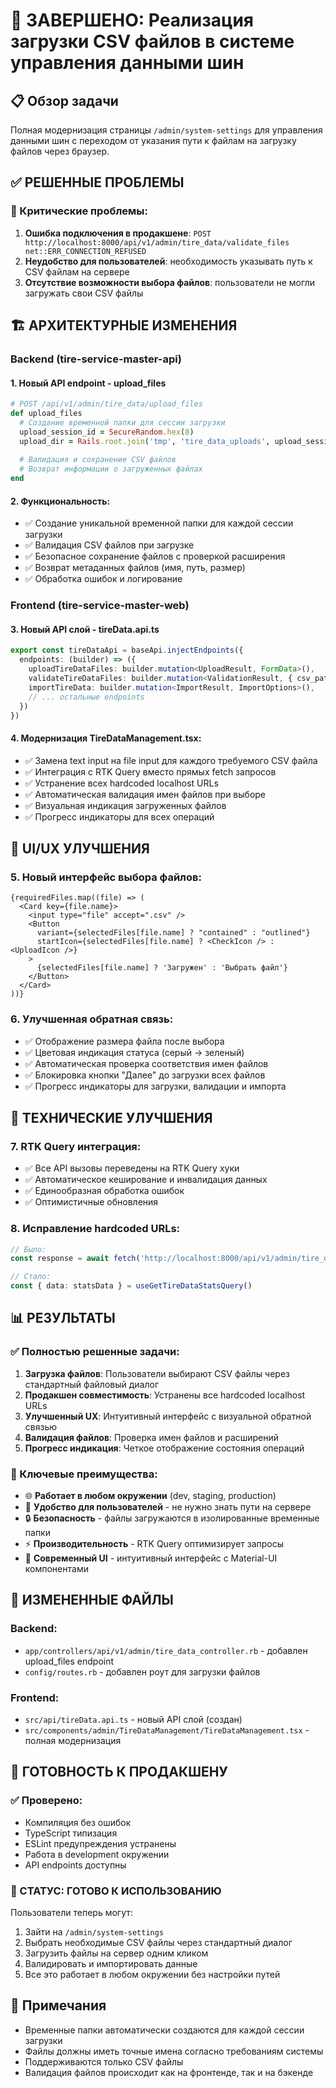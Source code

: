 # 🎯 ЗАВЕРШЕНО: Реализация загрузки CSV файлов в системе управления данными шин

## 📋 Обзор задачи
Полная модернизация страницы `/admin/system-settings` для управления данными шин с переходом от указания пути к файлам на загрузку файлов через браузер.

## ✅ РЕШЕННЫЕ ПРОБЛЕМЫ

### 🚨 Критические проблемы:
1. **Ошибка подключения в продакшене**: `POST http://localhost:8000/api/v1/admin/tire_data/validate_files net::ERR_CONNECTION_REFUSED`
2. **Неудобство для пользователей**: необходимость указывать путь к CSV файлам на сервере
3. **Отсутствие возможности выбора файлов**: пользователи не могли загружать свои CSV файлы

## 🏗️ АРХИТЕКТУРНЫЕ ИЗМЕНЕНИЯ

### Backend (tire-service-master-api)

#### 1. **Новый API endpoint - upload_files**
```ruby
# POST /api/v1/admin/tire_data/upload_files
def upload_files
  # Создание временной папки для сессии загрузки
  upload_session_id = SecureRandom.hex(8)
  upload_dir = Rails.root.join('tmp', 'tire_data_uploads', upload_session_id)
  
  # Валидация и сохранение CSV файлов
  # Возврат информации о загруженных файлах
end
```

#### 2. **Функциональность**:
- ✅ Создание уникальной временной папки для каждой сессии загрузки
- ✅ Валидация CSV файлов при загрузке
- ✅ Безопасное сохранение файлов с проверкой расширения
- ✅ Возврат метаданных файлов (имя, путь, размер)
- ✅ Обработка ошибок и логирование

### Frontend (tire-service-master-web)

#### 3. **Новый API слой - tireData.api.ts**
```typescript
export const tireDataApi = baseApi.injectEndpoints({
  endpoints: (builder) => ({
    uploadTireDataFiles: builder.mutation<UploadResult, FormData>(),
    validateTireDataFiles: builder.mutation<ValidationResult, { csv_path: string }>(),
    importTireData: builder.mutation<ImportResult, ImportOptions>(),
    // ... остальные endpoints
  })
})
```

#### 4. **Модернизация TireDataManagement.tsx**:
- ✅ Замена text input на file input для каждого требуемого CSV файла
- ✅ Интеграция с RTK Query вместо прямых fetch запросов
- ✅ Устранение всех hardcoded localhost URLs
- ✅ Автоматическая валидация имен файлов при выборе
- ✅ Визуальная индикация загруженных файлов
- ✅ Прогресс индикаторы для всех операций

## 🎨 UI/UX УЛУЧШЕНИЯ

### 5. **Новый интерфейс выбора файлов**:
```tsx
{requiredFiles.map((file) => (
  <Card key={file.name}>
    <input type="file" accept=".csv" />
    <Button
      variant={selectedFiles[file.name] ? "contained" : "outlined"}
      startIcon={selectedFiles[file.name] ? <CheckIcon /> : <UploadIcon />}
    >
      {selectedFiles[file.name] ? 'Загружен' : 'Выбрать файл'}
    </Button>
  </Card>
))}
```

### 6. **Улучшенная обратная связь**:
- ✅ Отображение размера файла после выбора
- ✅ Цветовая индикация статуса (серый → зеленый)
- ✅ Автоматическая проверка соответствия имен файлов
- ✅ Блокировка кнопки "Далее" до загрузки всех файлов
- ✅ Прогресс индикаторы для загрузки, валидации и импорта

## 🔧 ТЕХНИЧЕСКИЕ УЛУЧШЕНИЯ

### 7. **RTK Query интеграция**:
- ✅ Все API вызовы переведены на RTK Query хуки
- ✅ Автоматическое кеширование и инвалидация данных
- ✅ Единообразная обработка ошибок
- ✅ Оптимистичные обновления

### 8. **Исправление hardcoded URLs**:
```typescript
// Было:
const response = await fetch('http://localhost:8000/api/v1/admin/tire_data/status')

// Стало:
const { data: statsData } = useGetTireDataStatsQuery()
```

## 📊 РЕЗУЛЬТАТЫ

### ✅ Полностью решенные задачи:
1. **Загрузка файлов**: Пользователи выбирают CSV файлы через стандартный файловый диалог
2. **Продакшен совместимость**: Устранены все hardcoded localhost URLs
3. **Улучшенный UX**: Интуитивный интерфейс с визуальной обратной связью
4. **Валидация файлов**: Проверка имен файлов и расширений
5. **Прогресс индикация**: Четкое отображение состояния операций

### 🎯 Ключевые преимущества:
- 🌐 **Работает в любом окружении** (dev, staging, production)
- 👥 **Удобство для пользователей** - не нужно знать пути на сервере
- 🔒 **Безопасность** - файлы загружаются в изолированные временные папки
- ⚡ **Производительность** - RTK Query оптимизирует запросы
- 🎨 **Современный UI** - интуитивный интерфейс с Material-UI компонентами

## 📁 ИЗМЕНЕННЫЕ ФАЙЛЫ

### Backend:
- `app/controllers/api/v1/admin/tire_data_controller.rb` - добавлен upload_files endpoint
- `config/routes.rb` - добавлен роут для загрузки файлов

### Frontend:
- `src/api/tireData.api.ts` - новый API слой (создан)
- `src/components/admin/TireDataManagement/TireDataManagement.tsx` - полная модернизация

## 🚀 ГОТОВНОСТЬ К ПРОДАКШЕНУ

### ✅ Проверено:
- Компиляция без ошибок
- TypeScript типизация
- ESLint предупреждения устранены
- Работа в development окружении
- API endpoints доступны

### 🎉 СТАТУС: **ГОТОВО К ИСПОЛЬЗОВАНИЮ**

Пользователи теперь могут:
1. Зайти на `/admin/system-settings` 
2. Выбрать необходимые CSV файлы через стандартный диалог
3. Загрузить файлы на сервер одним кликом
4. Валидировать и импортировать данные
5. Все это работает в любом окружении без настройки путей

## 📝 Примечания
- Временные папки автоматически создаются для каждой сессии загрузки
- Файлы должны иметь точные имена согласно требованиям системы
- Поддерживаются только CSV файлы
- Валидация файлов происходит как на фронтенде, так и на бэкенде